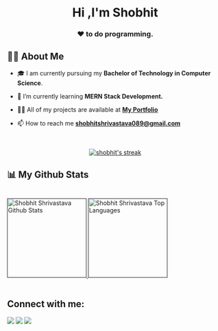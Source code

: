 
<h1 align="center">Hi <!--<img src="https://raw.githubusercontent.com/MartinHeinz/MartinHeinz/master/wave.gif" width="30px">-->,I'm Shobhit</h1>
<h3 align="center">❤️ to do programming.</h3>


## 🙋‍♂️ About Me

- 🎓 I am currently pursuing my **Bachelor of Technology in Computer Science**.

- 🌱 I’m currently learning **MERN Stack Development.**

- 👨‍💻 All of my projects are available at **[My Portfolio](https://shobhitshrivastava.netlify.app/)**

- 📫 How to reach me **shobhitshrivastava089@gmail.com**

<!-- - ⚡ Fun fact **I play game very often.** -->

<!--## 🚀 Languages and Tools:

<p align="left">
    <a href="https://www.java.com" target="_blank" rel="noreferrer"> <img src="https://raw.githubusercontent.com/devicons/devicon/master/icons/java/java-original.svg" alt="java" width="40" height="40"/> </a></a>
     <a href="https://www.php.com" target="_blank" rel="noreferrer"> <img src="https://raw.githubusercontent.com/devicons/devicon/master/icons/php/php-original.svg" alt="php" width="40" height="40"/> </a>
    <a href="https://www.w3schools.com/cpp/" target="_blank" rel="noreferrer">  </a><a href="https://www.python.org" target="_blank" rel="noreferrer"> <img src="https://raw.githubusercontent.com/devicons/devicon/master/icons/python/python-original.svg" alt="python" width="40" height="40"/> </a> </a> 
    <a href="https://www.w3.org/html/" target="_blank" rel="noreferrer"> <img src="https://raw.githubusercontent.com/devicons/devicon/master/icons/html5/html5-original-wordmark.svg" alt="html5" width="40" height="40"/> </a> 
    <a href="https://www.w3schools.com/css/" target="_blank" rel="noreferrer"> <img src="https://raw.githubusercontent.com/devicons/devicon/master/icons/css3/css3-original-wordmark.svg" alt="css3" width="40" height="40"/> </a>   <a href="https://getbootstrap.com" target="_blank" rel="noreferrer"> <img src="https://raw.githubusercontent.com/devicons/devicon/master/icons/bootstrap/bootstrap-plain-wordmark.svg" alt="bootstrap" width="40" height="40"/> </a> 
<a href="https://www.javascript.com/" target="_blank" rel="noreferrer"> <img src="https://raw.githubusercontent.com/devicons/devicon/master/icons/javascript/javascript-original.svg" alt="c" width="40" height="40"/> </a>    
<a href="https://www.mongodb.com/" target="_blank" rel="noreferrer"> <img src="https://raw.githubusercontent.com/devicons/devicon/master/icons/mongodb/mongodb-original.svg" alt="c" width="40" height="40"/> </a>
<a href="https://www.nodejs.com/" target="_blank" rel="noreferrer"> <img src="https://raw.githubusercontent.com/devicons/devicon/master/icons/nodejs/nodejs-original.svg" alt="c" width="40" height="40"/> </a>
<a href="https://developer.android.com" target="_blank" rel="noreferrer"> <img src="https://raw.githubusercontent.com/devicons/devicon/master/icons/android/android-original-wordmark.svg" alt="android" width="40" height="40"/>
    </p>
    -->

<br/>

<p align="center">
    <a href="https://github.com/ShobhitShrivastava089/github-readme-streak-stats">
        <img title="🔥 Get streak stats for your profile at git.io/streak-stats" alt="shobhit's streak" src="https://github-readme-streak-stats.herokuapp.com/?user=ShobhitShrivastava089&theme=black-ice&hide_border=true&stroke=0000&background=060A0CD0"/>
    </a>
</p>

## 📊 My Github Stats

  <br/>
  <a href =""> <img height = "185rem" alt="Shobhit Shrivastava Github Stats" src="https://github-readme-stats.vercel.app/api?username=ShobhitShrivastava089&show_icons=true&coun_private=true&theme=react&hide_border=true&bg_color=0D1117" /> </a>
  <a href =""><img height = "185rem" alt="Shobhit Shrivastava Top Languages" src="https://github-readme-stats.vercel.app/api/top-langs/?username=ShobhitShrivastava089&langs_count=8&count_private=true&layout=compact&theme=react&hide_border=true&bg_color=0D1117" /></a>
  <br/>


<br/>

## Connect with me:
<p align="left">

<a href = "https://www.linkedin.com/in/shobhitshrivastava089/"><img src="https://img.icons8.com/fluent/48/000000/linkedin.png"/></a>
<a href = "https://www.instagram.com/shobhitshrivastava081/"><img src="https://img.icons8.com/fluent/48/000000/instagram-new.png"/></a>
<a href = "https://www.facebook.com/shobhit.shrivastava.923724"><img src="https://img.icons8.com/fluent/48/000000/facebook.png"/></a>
